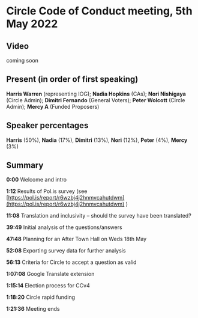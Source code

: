 # Circle Code of Conduct meeting, 5th May 2022

## Video&#x20;

coming soon

## Present (in order of first speaking)

**Harris Warren** (representing IOG); **Nadia Hopkins** (CAs); **Nori Nishigaya** (Circle Admin); **Dimitri Fernando** (General Voters); **Peter Wolcott** (Circle Admin); **Mercy A** (Funded Proposers)

## Speaker percentages

**Harris** (50%), **Nadia** (17%), **Dimitri** (13%), **Nori** (12%), **Peter** (4%), **Mercy** (3%)

## Summary

**0:00** Welcome and intro

**1:12** Results of Pol.is survey  (see [https://pol.is/report/r6wzbj4j2hnmvcahutdwm](https://pol.is/report/r6wzbj4j2hnmvcahutdwm) )

**11:08**  Translation and inclusivity – should the survey have been translated?

**39:49** Initial analysis of the questions/answers

**47:48** Planning for an After Town Hall on Weds 18th May

**52:08**  Exporting survey data for further analysis

**56:13**  Criteria for Circle to accept a question as valid

**1:07:08**  Google Translate extension

**1:15:14**  Election process for CCv4

**1:18:20**  Circle rapid funding

**1:21:36** Meeting ends

